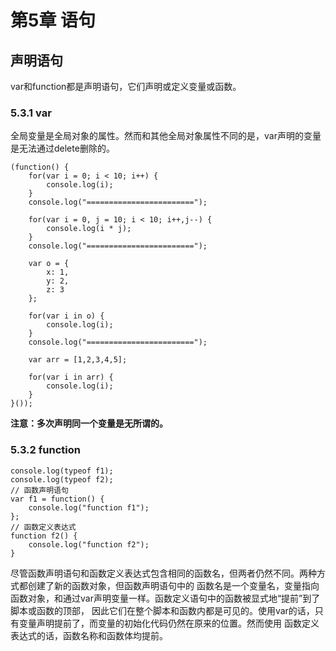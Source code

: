 # 第5章 语句

## 声明语句

var和function都是声明语句，它们声明或定义变量或函数。

### 5.3.1 var

全局变量是全局对象的属性。然而和其他全局对象属性不同的是，var声明的变量是无法通过delete删除的。

    (function() {
        for(var i = 0; i < 10; i++) {
            console.log(i);
        }
        console.log("========================");

        for(var i = 0, j = 10; i < 10; i++,j--) {
            console.log(i * j);
        }
        console.log("========================");

        var o = {
            x: 1,
            y: 2,
            z: 3
        };

        for(var i in o) {
            console.log(i);
        }
        console.log("========================");

        var arr = [1,2,3,4,5];

        for(var i in arr) {
            console.log(i);
        }
    }());

<b>注意：多次声明同一个变量是无所谓的。</b>

### 5.3.2 function

    console.log(typeof f1);
    console.log(typeof f2);
    // 函数声明语句
    var f1 = function() {
        console.log("function f1");
    };
    // 函数定义表达式
    function f2() {
        console.log("function f2");
    }

尽管函数声明语句和函数定义表达式包含相同的函数名，但两者仍然不同。两种方式都创建了新的函数对象，但函数声明语句中的
函数名是一个变量名，变量指向函数对象，和通过var声明变量一样。函数定义语句中的函数被显式地“提前”到了脚本或函数的顶部，
因此它们在整个脚本和函数内都是可见的。使用var的话，只有变量声明提前了，而变量的初始化代码仍然在原来的位置。然而使用
函数定义表达式的话，函数名称和函数体均提前。















